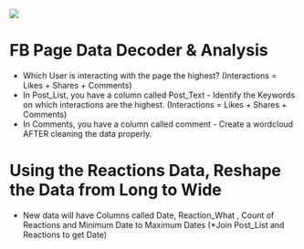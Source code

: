 
[![](https://camo.githubusercontent.com/2fb0723ef80f8d87a51218680e209c66f213edf8/68747470733a2f2f666f7274686562616467652e636f6d2f696d616765732f6261646765732f6d6164652d776974682d707974686f6e2e737667)](https://python.org)
 
# FB Page Data Decoder & Analysis

- Which User is interacting with the page the highest? (Interactions = Likes + Shares + Comments)
- In Post_List, you have a column called Post_Text - Identify the Keywords on which interactions are the highest. (Interactions = Likes + Shares + Comments)
- In Comments, you have a column called comment - Create a wordcloud AFTER cleaning the data properly.

# Using the Reactions Data, Reshape the Data from Long to Wide 
 - New data will have Columns called Date, Reaction_What , Count of Reactions and Minimum Date to Maximum Dates (*Join Post_List and Reactions to get Date)
